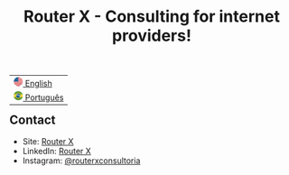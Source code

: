 <div align="center" ><h1>Router X - Consulting for internet providers!<h1></div>
  
<table align="right">
 <tr><td><a href="https://github.com/Router-X/.github/blob/main/profile/README.md"><img src="https://github.com/Router-X/.github/blob/main/profile/us_flag.png" alt="en" width="17px"> English</a></td></tr>
 <tr><td><a href="https://github.com/Router-X/.github/blob/main/profile/README-pt-BR.md"><img src="https://github.com/Router-X/.github/blob/main/profile/br_flag.png" alt="pt" width="17px"> Português</a></td></tr>
</table>

<h2>Contact</h2>

- Site: [Router X](https://routerx.net.br/)
- LinkedIn: [Router X](https://www.linkedin.com/company/router-x/mycompany/)
- Instagram: [@routerxconsultoria](https://www.instagram.com/routerxconsultoria/)
